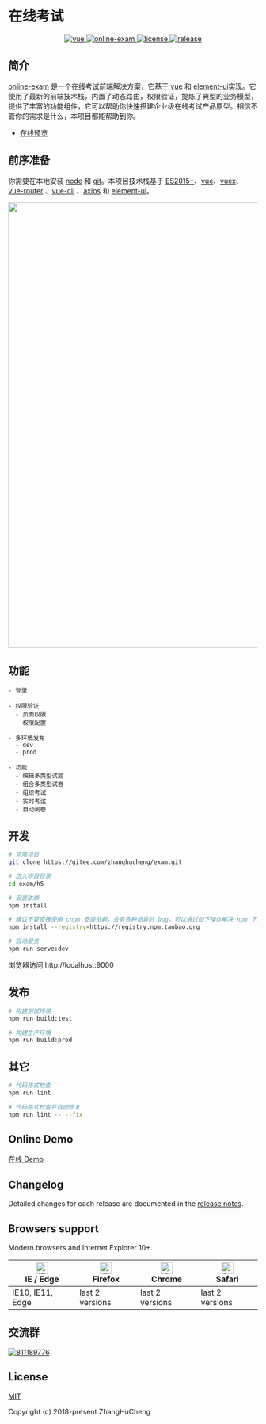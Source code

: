 <!--
 * @Description: 前端简介
 * @Version: 1.0
 * @Company: 
 * @Author: Che
 * @Date: 2021-05-24 15:46:00
 * @LastEditors: Che
 * @LastEditTime: 2021-09-30 17:37:57
-->
# 在线考试

<p align="center">
  <a href="https://github.com/vuejs/vue">
    <img src="https://img.shields.io/badge/vue-2.6.10-brightgreen.svg" alt="vue">
  </a>
  <a href="https://gitee.com/zhanghucheng/exam">
    <img src="https://img.shields.io/badge/online--exam-3.1.0-brightgreen.svg" alt="online-exam">
  </a>
  <a href="https://gitee.com/zhanghucheng/exam/blob/master/LICENSE">
    <img src="https://img.shields.io/github/license/mashape/apistatus.svg" alt="license">
  </a>
  <a href="https://gitee.com/zhanghucheng/exam/releases">
    <img src="https://img.shields.io/badge/release-3.1.0-blue.svg" alt="release">
  </a>
</p>

## 简介

[online-exam](https://gitee.com/zhanghucheng/exam) 是一个在线考试前端解决方案，它基于 [vue](https://github.com/vuejs/vue) 和 [element-ui](https://github.com/ElemeFE/element)实现。它使用了最新的前端技术栈，内置了动态路由，权限验证，提炼了典型的业务模型，提供了丰富的功能组件，它可以帮助你快速搭建企业级在线考试产品原型。相信不管你的需求是什么，本项目都能帮助到你。

- [在线预览](http://47.92.221.134:8080/)

## 前序准备

你需要在本地安装 [node](http://nodejs.org/) 和 [git](https://git-scm.com/)。本项目技术栈基于 [ES2015+](http://es6.ruanyifeng.com/)、[vue](https://cn.vuejs.org/index.html)、[vuex](https://vuex.vuejs.org/zh-cn/)、[vue-router](https://router.vuejs.org/zh-cn/) 、[vue-cli](https://github.com/vuejs/vue-cli) 、[axios](https://github.com/axios/axios) 和 [element-ui](https://github.com/ElemeFE/element)。

<p align="center">
  <img width="900" src="https://images.gitee.com/uploads/images/2021/0806/144840_bb72dd0d_393390.png">
</p>

## 功能

```
- 登录

- 权限验证
  - 页面权限
  - 权限配置

- 多环境发布
  - dev
  - prod

- 功能
  - 编辑多类型试题
  - 组合多类型试卷
  - 组织考试
  - 实时考试
  - 自动阅卷
```

## 开发

```bash
# 克隆项目
git clone https://gitee.com/zhanghucheng/exam.git

# 进入项目目录
cd exam/h5

# 安装依赖
npm install

# 建议不要直接使用 cnpm 安装依赖，会有各种诡异的 bug。可以通过如下操作解决 npm 下载速度慢的问题
npm install --registry=https://registry.npm.taobao.org

# 启动服务
npm run serve:dev
```

浏览器访问 http://localhost:9000

## 发布

```bash
# 构建测试环境
npm run build:test

# 构建生产环境
npm run build:prod
```

## 其它

```bash
# 代码格式检查
npm run lint

# 代码格式检查并自动修复
npm run lint -- --fix
```

## Online Demo

[在线 Demo](http://47.92.221.134:8080/)

## Changelog

Detailed changes for each release are documented in the [release notes](https://gitee.com/zhanghucheng/exam/blob/master/h5/CHANGELOG.md).


## Browsers support

Modern browsers and Internet Explorer 10+.

| [<img src="https://raw.githubusercontent.com/alrra/browser-logos/master/src/edge/edge_48x48.png" alt="IE / Edge" width="24px" height="24px" />](https://godban.github.io/browsers-support-badges/)</br>IE / Edge | [<img src="https://raw.githubusercontent.com/alrra/browser-logos/master/src/firefox/firefox_48x48.png" alt="Firefox" width="24px" height="24px" />](https://godban.github.io/browsers-support-badges/)</br>Firefox | [<img src="https://raw.githubusercontent.com/alrra/browser-logos/master/src/chrome/chrome_48x48.png" alt="Chrome" width="24px" height="24px" />](https://godban.github.io/browsers-support-badges/)</br>Chrome | [<img src="https://raw.githubusercontent.com/alrra/browser-logos/master/src/safari/safari_48x48.png" alt="Safari" width="24px" height="24px" />](https://godban.github.io/browsers-support-badges/)</br>Safari |
| ---------------------------------------------------------------------------------------------------------------------------------------------------------------------------------------------------------------- | ------------------------------------------------------------------------------------------------------------------------------------------------------------------------------------------------------------------ | -------------------------------------------------------------------------------------------------------------------------------------------------------------------------------------------------------------- | -------------------------------------------------------------------------------------------------------------------------------------------------------------------------------------------------------------- |
| IE10, IE11, Edge                                                                                                                                                                                                 | last 2 versions                                                                                                                                                                                                    | last 2 versions                                                                                                                                                                                                | last 2 versions                                                                                                                                                                                                |
## 交流群

<a href="https://jq.qq.com/?_wv=1027&k=GXh1hHSy">
    <img src="https://img.shields.io/badge/qq-811189776-blue" alt="811189776">
  </a>

## License

[MIT](https://gitee.com/zhanghucheng/exam/blob/master/LICENSE)

Copyright (c) 2018-present ZhangHuCheng